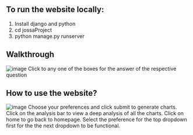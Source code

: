 ## To run the website locally:
1. Install django and python
2. cd jossaProject
3. python manage.py runserver

## Walkthrough
![image](https://github.com/aeyazadil/even-semester-project/assets/151336856/89116ab1-9a10-4436-9597-ec0a8edda3e7)
Click to any one of the boxes for the answer of the respective question

## How to use the website?
![image](https://github.com/aeyazadil/even-semester-project/assets/151336856/677579f2-ae9d-4aa7-9c1e-877242409b62)
Choose your preferences and click submit to generate charts. Click on the analysis bar to view a deep analysis of all the charts. Click on home to go back to homepage. Select the preference for the top dropdown 
first for the the next dropdown to be functional.
